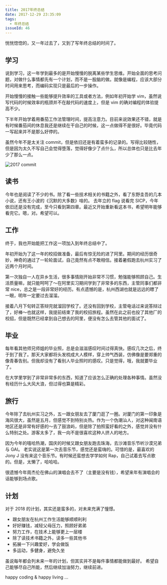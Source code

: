 ```yaml
---
title: 2017年终总结
date: 2017-12-29 23:35:09
tags:
  - 年终总结
issueId: 46
---
```


恍恍惚惚的，又一年过去了，又到了写年终总结的时间了。

## 学习
说到学习，这一年学到最多的是开始慢慢的脱离某些学生思维。开始全面的思考问题，对做什么事情都先有一个计划，而不是一股脑的做。就像是编程，应该大部分时间用来思考，而编码实现只是最后的一步操作。

开始慢慢的接触一些能够提升效率的工具或者方法，例如年初开始学 vim，虽然说写代码的时候效率的瓶颈并不在敲代码的速度上，但是 vim 的确对编程的体验提高不少。

下半年开始学着用番茄工作法管理时间，提高注意力。目前来说效果还不错，就是有时候番茄间的休息我还是继续在干自己的时候，这一点做得不是很好。毕竟代码一写起来并不是那么好停的。

虽然今年不是太关注 commit，但是依旧还是有着蛮多的记录的。写得比较随性，但是因为太久不写自己会觉得堕落，觉得好像少了点什么，所以总体也只是比去年少了那么一点。

![2017 commit](https://ahonn-me.oss-cn-beijing.aliyuncs.com/images/7j9aq.jpg)

<!--more-->

## 读书
今年也是阅读了不少的书。除了看一些技术相关的书籍之外，看了东野圭吾的几本小说，还有王小波的《沉默的大多数》啥的。
去年立的 flag 说看完 SICP，今年依旧还是没有完成，至今只看到第四章。最近又开始重新看这本书，希望明年能够看完它。嗯，对。希望可以。

## 工作
终于，我也开始能把工作这一项加入到年终总结中了。

年初开始为了这一年的校招做准备，最后有惊无险的进了阿里。期间的经历很奇妙，神奇的通过了一轮轮面试，自己竟然有点不敢相信。接着暑假跑去杭州实习了近两个月时间。

第一次独自一人在异乡生活，很多事情刚开始非常不习惯，勉强能够照顾自己。生活质量嘛，就只能呵呵了～在阿里实习期间学到了非常多的东西，主管同事们都非常 nice，总之是一段非常好的经历。有点遗憾的是，杭州西湖也就是远远的瞟了一眼，明年一定要过去溜溜。

接着八月下旬转正答辩完就溜回学校了。还没有回到学校，主管电话过来说答辩过了，好棒～也就这样，我提前结束了我的校招旅程。虽然在此之前也投了其他厂的校招，但是既然已经拿到自己想去的阿里，便没有怎么去管其他的面试了。

## 毕业
每年看其他师兄师姐的毕业照，总是会滋滋感叹时间过得真快。感叹几次之后，终于到了我了。那天大家都将头发梳成大人模样，穿上帅气西装，仿佛像是要郑重的像青春告别。但我却没有了看别人毕业照时的感叹。只是觉得，哦，我就要毕业了。

在大学里学到了非常非常多的东西，知道了应该怎么正确的处理各种事情。虽然没有经历什么大风大浪，但过得也算是精彩。

## 旅行

今年除了去杭州实习之外，五一跟女朋友去了厦门逛了一圈。对厦门的第一印象是海风很大，虽然是五月，但感觉不到特别炎热。作为一个伪潮汕人，对这种闽南语地区还是非常有好感的～去了鼓浪屿，但是除了拍照蛮好看的之外，感觉并没有什么特别之处。游客太多了，我一向不是很喜欢这种人挤人的地方。

因为今年的嘻哈热潮，国庆的时候又跟女朋友跑去珠海，去沙滩音乐节听沙漠兄弟与 GAI。
老实说这是第一次去音乐节，感觉还是蛮嗨的。可惜的是，最喜欢的 Jony J 没有来这个音乐节。有时候还蛮想去学学如何 Rap，自己试着去写点歌的。但是，太懒了，哈哈哈。

很遗憾今年周杰伦在佛山的演唱会去不了（主要是没有钱），希望来年有演唱会的话能够到场点歌。

## 计划
对于 2018 的计划，其实还是蛮多的，对未来充满了憧憬。

- 跟女朋友在杭州工作生活能够顺顺利利
- 好好赚钱，减轻父母压力，照顾好弟弟
- 努力工作，在技术上能够更上一层楼
- 除了读技术书籍之外，读多一些其他书
- 拓展一下兴趣爱好，学会做饭
- 多运动，多健身，避免久坐

虽说每年都会列未来一年的计划，但其实并不是每件事情都能做到最好。
希望自己能够尽自己所能，然后继续加油努力，继续前进。

happy coding & happy living ...


